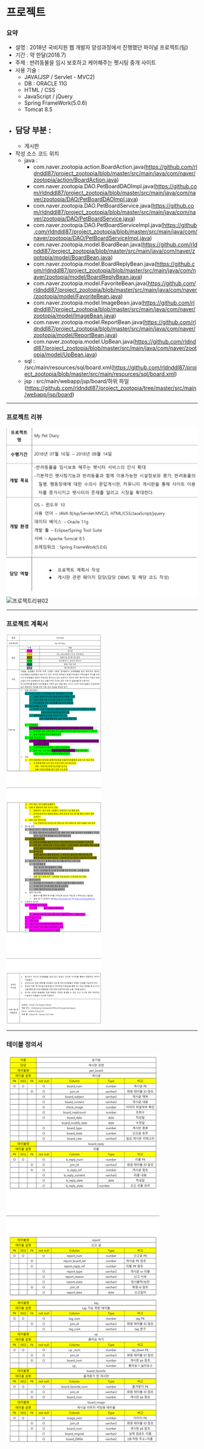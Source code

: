 # 프로젝트
### 요약
* 설명 : 2018년 국비지원 웹 개발자 양성과정에서 진행했던 파이널 프로젝트(팀)
* 기간 : 약 한달(2018.7)
* 주제 : 반려동물을 임시 보호하고 케어해주는 펫시팅 중개 사이트
* 사용 기술 : 
  - JAVA(JSP / Servlet - MVC2) 
  - DB : ORACLE 11G
  - HTML / CSS
  - JavaScript / jQuery
  - Spring FrameWork(5.0.6)
  - Tomcat 8.5
* 담당 부분 : 
  - 
  - 게시판
* 작성 소스 코드 위치 
  - java :
    - com.naver.zootopia.action.BoardAction.java(https://github.com/rldnddl87/project_zootopia/blob/master/src/main/java/com/naver/zootopia/action/BoardAction.java)
    - com.naver.zootopia.DAO.PetBoardDAOImpl.java(https://github.com/rldnddl87/project_zootopia/blob/master/src/main/java/com/naver/zootopia/DAO/PetBoardDAOImpl.java)
    - com.naver.zootopia.DAO.PetBoardService.java(https://github.com/rldnddl87/project_zootopia/blob/master/src/main/java/com/naver/zootopia/DAO/PetBoardService.java)
    - com.naver.zootopia.DAO.PetBoardServiceImpl.java(https://github.com/rldnddl87/project_zootopia/blob/master/src/main/java/com/naver/zootopia/DAO/PetBoardServiceImpl.java)
    - com.naver.zootopia.model.BoardBean.java(https://github.com/rldnddl87/project_zootopia/blob/master/src/main/java/com/naver/zootopia/model/BoardBean.java)
    - com.naver.zootopia.model.BoardReplyBean.java(https://github.com/rldnddl87/project_zootopia/blob/master/src/main/java/com/naver/zootopia/model/BoardReplyBean.java)
    - com.naver.zootopia.model.FavoriteBean.java(https://github.com/rldnddl87/project_zootopia/blob/master/src/main/java/com/naver/zootopia/model/FavoriteBean.java)
    - com.naver.zootopia.model.ImageBean.java(https://github.com/rldnddl87/project_zootopia/blob/master/src/main/java/com/naver/zootopia/model/ImageBean.java)
    - com.naver.zootopia.model.ReportBean.java(https://github.com/rldnddl87/project_zootopia/blob/master/src/main/java/com/naver/zootopia/model/ReportBean.java)
    - com.naver.zootopia.model.UpBean.java(https://github.com/rldnddl87/project_zootopia/blob/master/src/main/java/com/naver/zootopia/model/UpBean.java) 
  - sql : /src/main/resources/sql/board.xml(https://github.com/rldnddl87/project_zootopia/blob/master/src/main/resources/sql/board.xml)  
  - jsp : src/main/webapp/jsp/board/하위 파일(https://github.com/rldnddl87/project_zootopia/tree/master/src/main/webapp/jsp/board)
  
***
### 프로젝트 리뷰
![프로젝트리뷰01](/project_introduction/review01.png)
![프로젝트리뷰02](/project_introduction/review02.png)
***
### 프로젝트 계획서
![프로젝트계획서](/project_introduction/project_plan.png)
***
### 테이블 정의서
![테이블정의서](/project_introduction/define_table.png)
